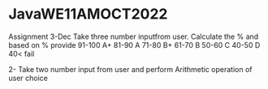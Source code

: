 # JavaWE11AMOCT2022

Assignment 3-Dec
 Take three number inputfrom user. Calculate the % and based on % provide 
 91-100  A+
 81-90 A
 71-80 B+
 61-70 B
 50-60 C
 40-50 D
 40<   fail
 
  2- Take two number input from user and perform 
  Arithmetic operation of user choice
